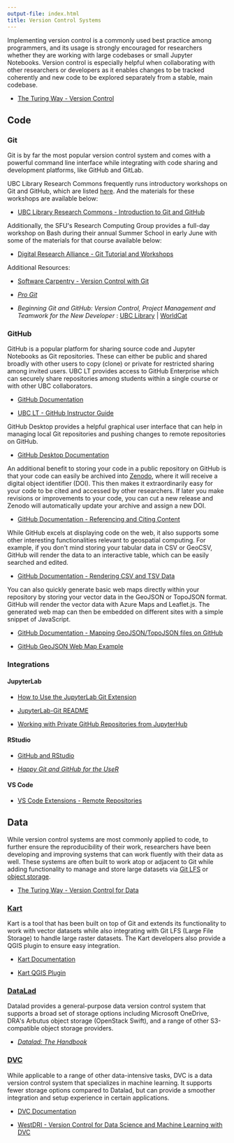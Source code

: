 ```yaml
---
output-file: index.html
title: Version Control Systems
---
```


Implementing version control is a commonly used best practice among programmers,
and its usage is strongly encouraged for researchers whether they are working
with large codebases or small Jupyter Notebooks. Version control is especially
helpful when collaborating with other researchers or developers as it enables
changes to be tracked coherently and new code to be explored separately from a
stable, main codebase.

- [The Turing Way - Version Control](https://the-turing-way.netlify.app/reproducible-research/vcs)

## Code

### Git

Git is by far the most popular version control system and comes with a powerful
command line interface while integrating with code sharing and development
platforms, like GitHub and GitLab.

UBC Library Research Commons frequently runs introductory workshops on Git and
GitHub, which are listed
[here](https://libcal.library.ubc.ca/calendar/?t=g&q=git). And the materials for
these workshops are available below:

- [UBC Library Research Commons - Introduction to Git and GitHub](https://ubc-library-rc.github.io/intro-git/)

Additionally, the SFU's Research Computing Group provides a full-day workshop on
Bash during their annual Summer School in early June with some of the materials
for that course available below:

- [Digital Research Alliance - Git Tutorial and Workshops](https://mint.westdri.ca/git/)

Additional Resources:

- [Software Carpentry - Version Control with Git](https://swcarpentry.github.io/git-novice/)

- _[Pro Git](https://git-scm.com/book/en/v2)_

- _Beginning Git and GitHub: Version Control, Project Management and Teamwork
  for the New Developer_ : [UBC Library](https://go.exlibris.link/G3VfpGll) |
  [WorldCat](https://search.worldcat.org/title/1427243462)

### GitHub

GitHub is a popular platform for sharing source code and Jupyter Notebooks as
Git repositories. These can either be public and shared broadly with other users
to copy (clone) or private for restricted sharing among invited users. UBC LT
provides access to GitHub Enterprise which can securely share repositories among
students within a single course or with other UBC collaborators.

- [GitHub Documentation](https://docs.github.com/en)

- [UBC LT - GitHub Instructor Guide](https://lthub.ubc.ca/guides/github-instructor-guide/)

GitHub Desktop provides a helpful graphical user interface that can help in
managing local Git repositories and pushing changes to remote repositories on
GitHub.

- [GitHub Desktop Documentation](https://docs.github.com/en/desktop/installing-and-configuring-github-desktop/overview/getting-started-with-github-desktop)

An additional benefit to storing your code in a public repository on GitHub is
that your code can easily be archived into [Zenodo](https://about.zenodo.org/),
where it will receive a digital object identifier (DOI). This then makes it
extraordinarily easy for your code to be cited and accessed by other
researchers. If later you make revisions or improvements to your code, you can
cut a new release and Zenodo will automatically update your archive and assign a
new DOI.

- [GitHub Documentation - Referencing and Citing Content](https://docs.github.com/en/repositories/archiving-a-github-repository/referencing-and-citing-content)

While GitHub excels at displaying code on the web, it also supports some other
interesting functionalities relevant to geospatial computing. For example, if
you don't mind storing your tabular data in CSV or GeoCSV, GitHub will render
the data to an interactive table, which can be easily searched and edited.

- [GitHub Documentation - Rendering CSV and TSV Data](https://docs.github.com/en/repositories/working-with-files/using-files/working-with-non-code-files#rendering-csv-and-tsv-data)

You can also quickly generate basic web maps directly within your repository by
storing your vector data in the GeoJSON or TopoJSON format. GitHub will render
the vector data with Azure Maps and Leaflet.js. The generated web map can then
be embedded on different sites with a simple snippet of JavaScript.

- [GitHub Documentation - Mapping GeoJSON/TopoJSON files on GitHub](https://docs.github.com/en/repositories/working-with-files/using-files/working-with-non-code-files#mapping-geojsontopojson-files-on-github)

- [GitHub GeoJSON Web Map Example](https://viewscreen.githubusercontent.com/view/geojson?url=https%3a%2f%2fraw.githubusercontent.com%2fbenbalter%2fdc-wifi-social%2fmaster%2fbars.geojson)

### Integrations

#### JupyterLab

- [How to Use the JupyterLab Git Extension](https://blog.reviewnb.com/jupyterlab-git-extension/)

- [JupyterLab-Git README](https://github.com/jupyterlab/jupyterlab-git#jupyterlab-git)

- [Working with Private GitHub Repositories from JupyterHub](https://ubc-geography.github.io/computing-resources/version-control-systems/jupyterhub-private-repo.html)

#### RStudio

- [GitHub and RStudio](https://resources.github.com/github-and-rstudio)

- _[Happy Git and GitHub for the UseR](https://happygitwithr.com/usage-intro.html)_

#### VS Code

- [VS Code Extensions - Remote Repositories](https://marketplace.visualstudio.com/items?itemName=github.remotehub)

## Data

While version control systems are most commonly applied to code, to further
ensure the reproducibility of their work, researchers have been developing and
improving systems that can work fluently with their data as well. These systems
are often built to work atop or adjacent to Git while adding functionality to
manage and store large datasets via [Git LFS](https://git-lfs.com/) or
[object storage](https://ubc-geography.github.io/computing-resources/cloud-computing/object-storage.html).

- [The Turing Way - Version Control for Data](https://the-turing-way.netlify.app/reproducible-research/vcs/vcs-data)

### [Kart](https://kartproject.org/)

Kart is a tool that has been built on top of Git and extends its functionality
to work with vector datasets while also integrating with Git LFS (Large File
Storage) to handle large raster datasets. The Kart developers also provide a
QGIS plugin to ensure easy integration.

- [Kart Documentation](https://docs.kartproject.org/en/latest/index.html)

- [Kart QGIS Plugin](https://plugins.qgis.org/plugins/kart/)

### [DataLad](https://www.datalad.org/)

Datalad provides a general-purpose data version control system that supports a
broad set of storage options including Microsoft OneDrive, DRA's Arbutus object
storage (OpenStack Swift), and a range of other S3-compatible object storage
providers.

- _[Datalad: The Handbook](https://handbook.datalad.org/en/latest/index.html)_

### [DVC](https://dvc.org/)

While applicable to a range of other data-intensive tasks, DVC is a data version
control system that specializes in machine learning. It supports fewer storage
options compared to Datalad, but can provide a smoother integration and setup
experience in certain applications.

- [DVC Documentation](https://dvc.org/doc)

- [WestDRI - Version Control for Data Science and Machine Learning with DVC](https://youtu.be/2MQVF78FRKs?si=b2UnIRcPPTMQSL7K)
